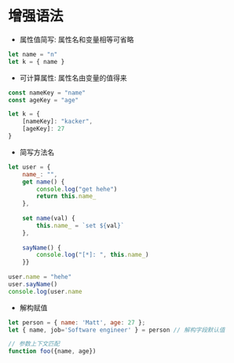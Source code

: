 # 增强语法

- 属性值简写: 属性名和变量相等可省略
```js
let name = "n"
let k = { name }
```

- 可计算属性: 属性名由变量的值得来
```js
const nameKey = "name"
const ageKey = "age"

let k = {
	[nameKey]: "kacker", 
	[ageKey]: 27
}
```

- 简写方法名
```js
let user = {  
    name_: "",  
    get name() {  
        console.log("get hehe")  
        return this.name_  
    },  
  
    set name(val) {  
        this.name_ = `set ${val}`  
    },  
  
    sayName() {  
        console.log("[*]: ", this.name_)  
    }}  
  
user.name = "hehe"  
user.sayName()  
console.log(user.name
```

- 解构赋值
```js
let person = { name: 'Matt', age: 27 }; 
let { name, job='Software engineer' } = person // 解构字段默认值

// 参数上下文匹配
function foo({name, age})
```